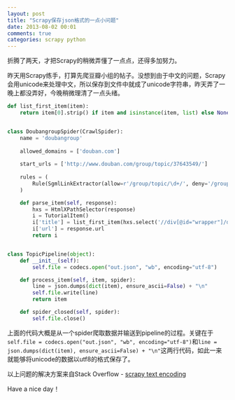 ```yaml
---
layout: post
title: "Scrapy保存json格式的一点小问题"
date: 2013-08-02 00:01
comments: true
categories: scrapy python
---
```

折腾了两天，才把Scrapy的稍微弄懂了一点点，还得多加努力。

昨天用Scrapy练手，打算先爬豆瓣小组的帖子。没想到由于中文的问题，Scrapy会用unicode来处理中文，所以保存到文件中就成了unicode字符串，昨天弄了一晚上都没弄好，今晚稍微理清了一点头绪。

<!-- more -->

``` python
def list_first_item(item):
    return item[0].strip() if item and isinstance(item, list) else None


class DoubangroupSpider(CrawlSpider):
    name = 'doubangroup'
    
    allowed_domains = ['douban.com']
    
    start_urls = ['http://www.douban.com/group/topic/37643549/']
    
    rules = (
        Rule(SgmlLinkExtractor(allow=r'/group/topic/\d+/', deny='/group/topic/37643549/'), callback='parse_item', follow=False),
    )

    def parse_item(self, response):
        hxs = HtmlXPathSelector(response)
        i = TutorialItem()
        i['title'] = list_first_item(hxs.select('//div[@id="wrapper"]/div[@id="content"]/h1/text()').extract())
        i['url'] = response.url
        return i


class TopicPipeline(object):
    def __init__(self):
        self.file = codecs.open("out.json", "wb", encoding="utf-8")

    def process_item(self, item, spider):
        line = json.dumps(dict(item), ensure_ascii=False) + "\n"
        self.file.write(line)
        return item

    def spider_closed(self, spider):
        self.file.close()
```

上面的代码大概是从一个spider爬取数据并输送到pipeline的过程。关键在于```self.file = codecs.open("out.json", "wb", encoding="utf-8")```和```line = json.dumps(dict(item), ensure_ascii=False) + "\n"```这两行代码，如此一来就能够将unicode的数据以utf8的格式保存了。

以上问题的解决方案来自Stack Overflow - [scrapy text encoding](http://stackoverflow.com/questions/9181214/scrapy-text-encoding)

Have a nice day！